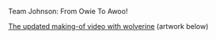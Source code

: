 Team Johnson: From Owie To Awoo!

[The updated making-of video with wolverine](/wolf/1/timelapse.mp4) (artwork below)
